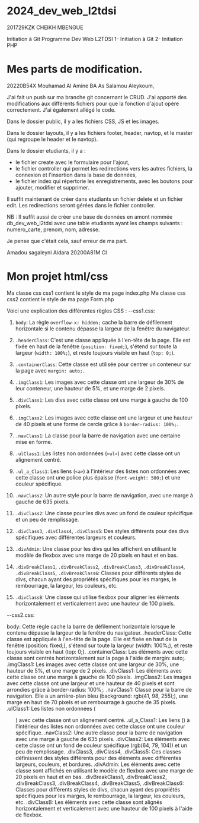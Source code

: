 # 2024_dev_web_l2tdsi

201729KZK CHEIKH MBENGUE

Initiation à Git
Programme Dev Web L2TDSI 
1- Initiation à Git
2- Initiation PHP


# Mes parts de modification.
20220B54X Mouhamad Al Amine BA
As Salamou Aleykoum,

J'ai fait un push sur ma branche git concernant le CRUD. J'ai apporté des modifications aux différents fichiers pour que la fonction d'ajout opère correctement. J'ai également allégé le code.

Dans le dossier public, il y a les fichiers CSS, JS et les images.

Dans le dossier layouts, il y a les fichiers footer, header, navtop, et le master (qui regroupe le header et le navtop).

Dans le dossier etudiants, il y a :
- le fichier create avec le formulaire pour l'ajout,
- le fichier controller qui permet les redirections vers les autres fichiers, la connexion et l'insertion dans la base de données,
- le fichier index qui répertorie les enregistrements, avec les boutons pour ajouter, modifier et supprimer.

Il suffit maintenant de créer dans etudiants un fichier delete et un fichier edit. Les redirections seront gérées dans le fichier controller.

NB : Il suffit aussi de créer une base de données en amont nommée db_dev_web_l2tdsi avec une table etudiants ayant les champs suivants : numero_carte, prenom, nom, adresse.

Je pense que c'était cela, sauf erreur de ma part.

Amadou sagaleyni Aidara 20200A81M CI

# Mon projet html/css
Ma classe css css1 contient le style de ma page index.php
Ma classe css css2 contient le style de ma page Form.php


 Voici une explication des différentes règles CSS :
--css1.css:
1. `body`: La règle `overflow-x: hidden;` cache la barre de défilement horizontale si le contenu dépasse la largeur de la fenêtre du navigateur.

2. `.headerClass`: C'est une classe appliquée à l'en-tête de la page. Elle est fixée en haut de la fenêtre (`position: fixed;`), s'étend sur toute la largeur (`width: 100%;`), et reste toujours visible en haut (`top: 0;`).

3. `.containerClass`: Cette classe est utilisée pour centrer un conteneur sur la page avec `margin: auto;`.

4. `.imgClass1`: Les images avec cette classe ont une largeur de 30% de leur conteneur, une hauteur de 5%, et une marge de 2 pixels.

5. `.divClass1`: Les divs avec cette classe ont une marge à gauche de 100 pixels.

6. `.imgClass2`: Les images avec cette classe ont une largeur et une hauteur de 40 pixels et une forme de cercle grâce à `border-radius: 100%;`.

7. `.navClass1`: La classe pour la barre de navigation avec une certaine mise en forme.

8. `.ulClass1`: Les listes non ordonnées (`<ul>`) avec cette classe ont un alignement centré.

9. `.ul_a_Class1`: Les liens (`<a>`) à l'intérieur des listes non ordonnées avec cette classe ont une police plus épaisse (`font-weight: 500;`) et une couleur spécifique.

10. `.navClass2`: Un autre style pour la barre de navigation, avec une marge à gauche de 635 pixels.

11. `.divClass2`: Une classe pour les divs avec un fond de couleur spécifique et un peu de remplissage.

12. `.divClass3`, `.divClass4`, `.divClass5`: Des styles différents pour des divs spécifiques avec différentes largeurs et couleurs.

13. `.divAdmin`: Une classe pour les divs qui les affichent en utilisant le modèle de flexbox avec une marge de 20 pixels en haut et en bas.

14. `.divBreakClass1`, `.divBreakClass2`, `.divBreakClass3`, `.divBreakClass4`, `.divBreakClass5`, `.divBreakClass6`: Classes pour différents styles de divs, chacun ayant des propriétés spécifiques pour les marges, le rembourrage, la largeur, les couleurs, etc.

15. `.divClassB`: Une classe qui utilise flexbox pour aligner les éléments horizontalement et verticalement avec une hauteur de 100 pixels.

--css2.css:

body: Cette règle cache la barre de défilement horizontale lorsque le contenu dépasse la largeur de la fenêtre du navigateur.
.headerClass: Cette classe est appliquée à l'en-tête de la page. Elle est fixée en haut de la fenêtre (position: fixed;), s'étend sur toute la largeur (width: 100%;), et reste toujours visible en haut (top: 0;).
.containerClass: Les éléments avec cette classe sont centrés horizontalement sur la page à l'aide de margin: auto;.
.imgClass1: Les images avec cette classe ont une largeur de 30%, une hauteur de 5%, et une marge de 2 pixels.
.divClass1: Les éléments avec cette classe ont une marge à gauche de 100 pixels.
.imgClass2: Les images avec cette classe ont une largeur et une hauteur de 40 pixels et sont arrondies grâce à border-radius: 100%;.
.navClass1: Classe pour la barre de navigation. Elle a un arrière-plan bleu (background: rgb(41, 98, 255);), une marge en haut de 70 pixels et un rembourrage à gauche de 35 pixels.
.ulClass1: Les listes non ordonnées (<ul>) avec cette classe ont un alignement centré.
.ul_a_Class1: Les liens (<a>) à l'intérieur des listes non ordonnées avec cette classe ont une couleur spécifique.
.navClass2: Une autre classe pour la barre de navigation avec une marge à gauche de 635 pixels.
.divClass2: Les éléments avec cette classe ont un fond de couleur spécifique (rgb(64, 79, 104)) et un peu de remplissage.
.divClass3, .divClass4, .divClass5: Ces classes définissent des styles différents pour des éléments avec différentes largeurs, couleurs, et bordures.
.divAdmin: Les éléments avec cette classe sont affichés en utilisant le modèle de flexbox avec une marge de 20 pixels en haut et en bas.
.divBreakClass1, .divBreakClass2, .divBreakClass3, .divBreakClass4, .divBreakClass5, .divBreakClass6: Classes pour différents styles de divs, chacun ayant des propriétés spécifiques pour les marges, le rembourrage, la largeur, les couleurs, etc.
.divClassB: Les éléments avec cette classe sont alignés horizontalement et verticalement avec une hauteur de 100 pixels à l'aide de flexbox.
